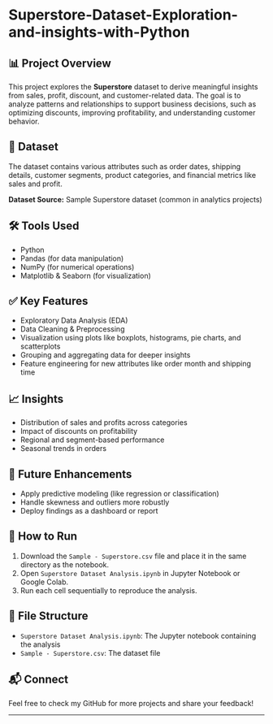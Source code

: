 # Superstore-Dataset-Exploration-and-insights-with-Python
## 📊 Project Overview
This project explores the **Superstore** dataset to derive meaningful insights from sales, profit, discount, and customer-related data. The goal is to analyze patterns and relationships to support business decisions, such as optimizing discounts, improving profitability, and understanding customer behavior.

## 📂 Dataset
The dataset contains various attributes such as order dates, shipping details, customer segments, product categories, and financial metrics like sales and profit.

**Dataset Source:** Sample Superstore dataset (common in analytics projects)

## 🛠 Tools Used
- Python
- Pandas (for data manipulation)
- NumPy (for numerical operations)
- Matplotlib & Seaborn (for visualization)

## ✅ Key Features
- Exploratory Data Analysis (EDA)
- Data Cleaning & Preprocessing
- Visualization using plots like boxplots, histograms, pie charts, and scatterplots
- Grouping and aggregating data for deeper insights
- Feature engineering for new attributes like order month and shipping time

## 📈 Insights
- Distribution of sales and profits across categories
- Impact of discounts on profitability
- Regional and segment-based performance
- Seasonal trends in orders

## 🚀 Future Enhancements
- Apply predictive modeling (like regression or classification)
- Handle skewness and outliers more robustly
- Deploy findings as a dashboard or report

## 📁 How to Run
1. Download the `Sample - Superstore.csv` file and place it in the same directory as the notebook.
2. Open `Superstore Dataset Analysis.ipynb` in Jupyter Notebook or Google Colab.
3. Run each cell sequentially to reproduce the analysis.

## 📂 File Structure
- `Superstore Dataset Analysis.ipynb`: The Jupyter notebook containing the analysis
- `Sample - Superstore.csv`: The dataset file

## 📬 Connect
Feel free to check my GitHub for more projects and share your feedback!

---
